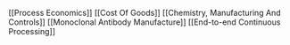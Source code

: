 [[Process Economics]]
[[Cost Of Goods]]
[[Chemistry, Manufacturing And Controls]]
[[Monoclonal Antibody Manufacture]]
[[End-to-end Continuous Processing]]
